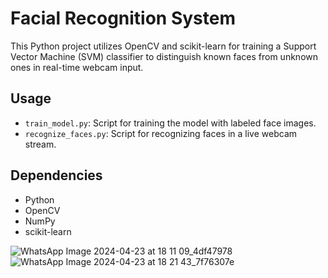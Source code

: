 # Facial Recognition System

This Python project utilizes OpenCV and scikit-learn for training a Support Vector Machine (SVM) classifier to distinguish known faces from unknown ones in real-time webcam input.

## Usage

- `train_model.py`: Script for training the model with labeled face images.
- `recognize_faces.py`: Script for recognizing faces in a live webcam stream.

## Dependencies

- Python
- OpenCV
- NumPy
- scikit-learn

  
![WhatsApp Image 2024-04-23 at 18 11 09_4df47978](https://github.com/user-attachments/assets/07804eb5-935b-4ac5-b5b2-598f0333b6c2)
![WhatsApp Image 2024-04-23 at 18 21 43_7f76307e](https://github.com/user-attachments/assets/d5c959f6-9c68-4478-ad55-5abe91b58b17)


